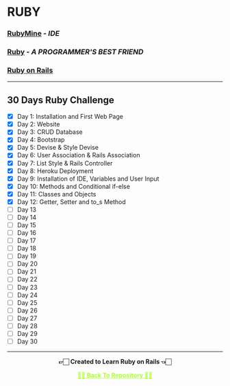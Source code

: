 # RUBY

### [RubyMine](https://www.jetbrains.com/ruby) - _IDE_

### [Ruby](https://www.ruby-lang.org/en) - _A PROGRAMMER'S BEST FRIEND_

### [Ruby on Rails](https://rubyonrails.org)

---

## 30 Days Ruby Challenge

 - [x] Day 1: Installation and First Web Page
 - [x] Day 2: Website
 - [x] Day 3: CRUD Database
 - [x] Day 4: Bootstrap
 - [x] Day 5: Devise & Style Devise
 - [x] Day 6: User Association & Rails Association
 - [x] Day 7: List Style & Rails Controller
 - [x] Day 8: Heroku Deployment
 - [x] Day 9: Installation of IDE, Variables and User Input
 - [x] Day 10: Methods and Conditional if-else
 - [x] Day 11: Classes and Objects
 - [x] Day 12: Getter, Setter and to_s Method
 - [ ] Day 13
 - [ ] Day 14
 - [ ] Day 15
 - [ ] Day 16
 - [ ] Day 17
 - [ ] Day 18
 - [ ] Day 19
 - [ ] Day 20
 - [ ] Day 21
 - [ ] Day 22
 - [ ] Day 23
 - [ ] Day 24
 - [ ] Day 25
 - [ ] Day 26
 - [ ] Day 27
 - [ ] Day 28
 - [ ] Day 29
 - [ ] Day 30

---

<p align="center"> <b> 👉🏻 Created to Learn Ruby on Rails 👈🏻 <b> </p>
 
<p align="center"><a href='https://github.com/Amey-Thakur/RUBY-ON-RAILS', style='color: greenyellow;'> ✌🏻 Back To Repository ✌🏻</p>
 
